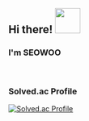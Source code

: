 <h2 align="left">
 <abc>
  <br>Hi there! <img src="https://c.tenor.com/gY2utO0pbwkAAAAi/smile-yana.gif" width="50"><br>
 </abc>
</h2> 
<h3> I'm SEOWOO </h3>
<!-- <h3> 😊😴🫶👩🏻‍💻👗🍀🌻🌙🥞🥛🎻💻💛 </h3> -->  
<br/ >  
<!-- 
<h3> 💻 Tech Stack 💻</h3>
<h4> Techs that I've used at least once</h4>

<p>
  <img src="https://img.shields.io/badge/python-3670A0?style=flat-square&logo=Python&logoColor=ffdd54"/></a>&nbsp 
  <img src="https://img.shields.io/badge/javascript-%23323330.svg?style=flat-square&logo=JavaScript&logoColor=%23F7DF1E"/></a>&nbsp 
  <img src="https://img.shields.io/badge/Solidity-%23363636.svg?style=lat-square&logo=solidity&logoColor=white"/></a>&nbsp 
  <img src="https://img.shields.io/badge/go-%2300ADD8.svg?style=lat-square&logo=go&logoColor=white"/></a>&nbsp <br>
  <img src="https://img.shields.io/badge/C-A8B9CC?style=flat-square&logo=C&logoColor=white"/></a>&nbsp 
  <img src="https://img.shields.io/badge/C++-00599C?style=flat-square&logo=C%2B%2B&logoColor=white"/></a>&nbsp 
  <img src="https://img.shields.io/badge/Java-007396?style=flat-square&logo=Java&logoColor=white"/></a>&nbsp 
  <img src="https://img.shields.io/badge/r-%23276DC3.svg?style=flat-square&logo=r&logoColor=white"/></a>&nbsp <br>
  <br/>
  <img src="https://img.shields.io/badge/react-%2320232a.svg?style=flat-square&logo=react&logoColor=%2361DAFB"/></a>&nbsp 
  <img src="https://img.shields.io/badge/hyperledger-2F3134?style=flat-square&logo=hyperledger&logoColor=white"/></a>&nbsp 
  <img src="https://img.shields.io/badge/Postman-FF6C37?style=lat-square&logo=postman&logoColor=white"/></a>&nbsp 
  <img src="https://img.shields.io/badge/JSON-000000?style=flat-square&logo=JSON&logoColor=white"/></a>&nbsp <br> 
  <br/>
  <img src="https://img.shields.io/badge/MySQL-4479A1?style=flat-square&logo=MySQL&logoColor=white"/></a>&nbsp 
  <img src="https://img.shields.io/badge/postgres-%23316192.svg?style=flat-square&logo=postgresql&logoColor=white"/></a>&nbsp <br> 
  <br/>
  <img src="https://img.shields.io/badge/Visual%20Studio%20Code-0078d7.svg?style=flat-square&logo=visual-studio-code&logoColor=white"/></a>&nbsp 
  <img src="https://img.shields.io/badge/IntelliJIDEA-000000.svg?style=flat-square&logo=intellij-idea&logoColor=white"/></a>&nbsp <br> 
  <br/>
  <img src="https://img.shields.io/badge/LeetCode-000000?style=fflat-square&logo=LeetCode&logoColor=#d16c06"/></a>&nbsp <br> 
  <br/> --> 

</p>

### Solved.ac Profile 
[![Solved.ac Profile](http://mazassumnida.wtf/api/v2/generate_badge?boj=tegfsl)](https://solved.ac/tegfsl)<br/>
<!--
### GitHub stats
![Anurag's GitHub stats](https://github-readme-stats.vercel.app/api?username=seowlee&show_icons=true&theme=highcontrast&cache_seconds=7200) <br>

 [![Top Langs](https://github-readme-stats.vercel.app/api/top-langs/?username=seowlee&layout=compact&theme=highcontrast)](https://github.com/anuraghazra/github-readme-stats) -->
  
</div>  
<!--
**seowlee/seowlee** is a ✨ _special_ ✨ repository because its `README.md` (this file) appears on your GitHub profile.

Here are some ideas to get you started:

- 🔭 I’m currently working on ...
- 🌱 I’m currently learning ...
- 👯 I’m looking to collaborate on ...
- 🤔 I’m looking for help with ...
- 💬 Ask me about ...
- 📫 How to reach me: ...
- 😄 Pronouns: ...
- ⚡ Fun fact: ...
-->
